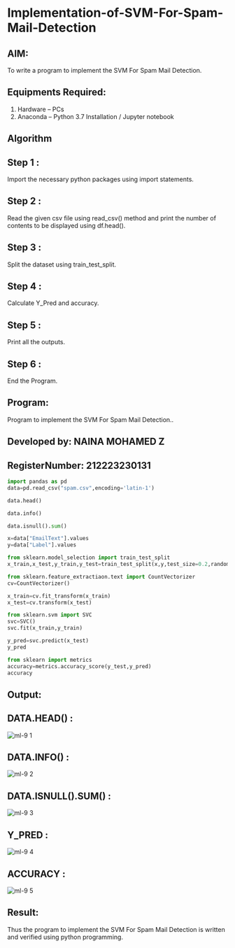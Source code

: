 # Implementation-of-SVM-For-Spam-Mail-Detection

## AIM:
To write a program to implement the SVM For Spam Mail Detection.

## Equipments Required:
1. Hardware – PCs
2. Anaconda – Python 3.7 Installation / Jupyter notebook

## Algorithm
## Step 1 :
Import the necessary python packages using import statements.

## Step 2 :
Read the given csv file using read_csv() method and print the number of contents to be displayed using df.head().

## Step 3 :
Split the dataset using train_test_split.

## Step 4 :
Calculate Y_Pred and accuracy.

## Step 5 :
Print all the outputs.

## Step 6 :
End the Program.

## Program:
Program to implement the SVM For Spam Mail Detection..
## Developed by: NAINA MOHAMED Z
## RegisterNumber: 212223230131

```python
import pandas as pd
data=pd.read_csv("spam.csv",encoding='latin-1')

data.head()

data.info()

data.isnull().sum()

x=data["EmailText"].values
y=data["Label"].values

from sklearn.model_selection import train_test_split
x_train,x_test,y_train,y_test=train_test_split(x,y,test_size=0.2,random_state=0)

from sklearn.feature_extractiaon.text import CountVectorizer
cv=CountVectorizer()

x_train=cv.fit_transform(x_train)
x_test=cv.transform(x_test)

from sklearn.svm import SVC
svc=SVC()
svc.fit(x_train,y_train)

y_pred=svc.predict(x_test)
y_pred

from sklearn import metrics
accuracy=metrics.accuracy_score(y_test,y_pred)
accuracy
```



## Output:
## DATA.HEAD() :

![ml-9 1](https://github.com/jagadeeshreddy561/Implementation-of-SVM-For-Spam-Mail-Detection/assets/120623104/57a7de43-13ee-4f3a-bb26-067bc84d2cbf)


## DATA.INFO() :


![ml-9 2](https://github.com/jagadeeshreddy561/Implementation-of-SVM-For-Spam-Mail-Detection/assets/120623104/0d4bf0f6-316b-4aa3-962d-6e6a96c7f484)


## DATA.ISNULL().SUM() :


![ml-9 3](https://github.com/jagadeeshreddy561/Implementation-of-SVM-For-Spam-Mail-Detection/assets/120623104/52d49705-8cfc-466f-aa36-0956e1377aca)


## Y_PRED :

![ml-9 4](https://github.com/jagadeeshreddy561/Implementation-of-SVM-For-Spam-Mail-Detection/assets/120623104/43d12187-df10-440c-9834-372efe50f9ef)


## ACCURACY :

![ml-9 5](https://github.com/jagadeeshreddy561/Implementation-of-SVM-For-Spam-Mail-Detection/assets/120623104/60b6de18-8e8d-4a40-9255-4ab98b87faa0)


## Result:
Thus the program to implement the SVM For Spam Mail Detection is written and verified using python programming.
